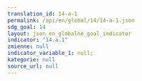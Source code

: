 ```yaml
---
translation_id: 14-a-1
permalink: /api/en/global/14/14-a-1.json
sdg_goal: 14
layout: json_en_globalne_goal_indicator
indicator: "14.a.1"
zmienne: null
indicator_variable_1: null;
kategorie: null
source_url: null
---
```

